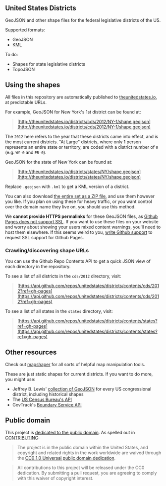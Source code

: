 ## United States Districts

GeoJSON and other shape files for the federal legislative districts of the US.

Supported formats:

* GeoJSON
* KML

To do:

* Shapes for state legislative districts
* TopoJSON

## Using the shapes

All files in this repository are automatically published to [theunitedstates.io](http://theunitedstates.io), at predictable URLs.

For example, GeoJSON for New York's 1st district can be found at:

> [http://theunitedstates.io/districts/cds/2012/NY-1/shape.geojson](http://theunitedstates.io/districts/cds/2012/NY-1/shape.geojson)

The `2012` here refers to the year that these districts came into effect, and is the most current districts. "At Large" districts, where only 1 person represents an entire state or territory, are coded with a district number of `0` (e.g. `WY-0` and `PR-0`).

GeoJSON for the state of New York can be found at:

> [http://theunitedstates.io/districts/states/NY/shape.geojson](http://theunitedstates.io/districts/states/NY/shape.geojson)

Replace `.geojson` with `.kml` to get a KML version of a district.

You can also download [the entire set as a ZIP file](https://github.com/unitedstates/districts/archive/gh-pages.zip), and use them however you like. If you plan on using these for heavy traffic, or you want control over the domain name they live on, you should use this method.

We **cannot provide HTTPS permalinks** for these GeoJSON files, as [Github Pages does not support SSL](https://github.com/isaacs/github/issues/156). If you want to use these files on your website and worry about showing your users mixed content warnings, you'll need to host them elsewhere. If this seems weird to you, [write Github support](mailto:support@github.com) to request SSL support for Github Pages.

### Crawling/discovering shape URLs

You can use the Github Repo Contents API to get a quick JSON view of each directory in the repository.

To see a list of all districts in the `cds/2012` directory, visit:

> [https://api.github.com/repos/unitedstates/districts/contents/cds/2012?ref=gh-pages](https://api.github.com/repos/unitedstates/districts/contents/cds/2012?ref=gh-pages)

To see a list of all states in the `states` directory, visit:

> [https://api.github.com/repos/unitedstates/districts/contents/states?ref=gh-pages](https://api.github.com/repos/unitedstates/districts/contents/states?ref=gh-pages)

## Other resources

Check out [mapshaper](https://github.com/mbloch/mapshaper) for all sorts of helpful map manipulation tools.

These are just static shapes for current districts. If you want to do more, you might use:

* Jeffrey B. Lewis' [collection of GeoJSON](https://github.com/JeffreyBLewis/congressional-district-boundaries) for every US congressional district, including historical shapes
* The [US Census Bureau's API](http://www.census.gov/developers/)
* GovTrack's [Boundary Service API](http://gis.govtrack.us/map/demo/cd-2012/)

## Public domain

This project is [dedicated to the public domain](LICENSE). As spelled out in [CONTRIBUTING](CONTRIBUTING.md):

> The project is in the public domain within the United States, and copyright and related rights in the work worldwide are waived through the [CC0 1.0 Universal public domain dedication](http://creativecommons.org/publicdomain/zero/1.0/).

> All contributions to this project will be released under the CC0 dedication. By submitting a pull request, you are agreeing to comply with this waiver of copyright interest.
